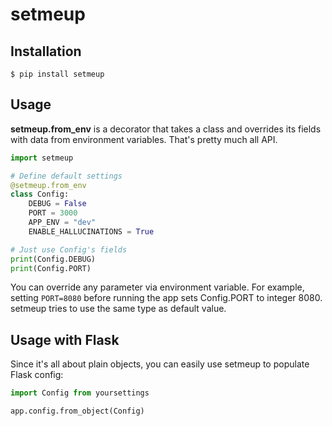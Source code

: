 # setmeup

## Installation

    $ pip install setmeup

## Usage

**setmeup.from_env** is a decorator that takes a class and overrides its fields with data from environment variables. That's pretty much all API.

```python
import setmeup

# Define default settings
@setmeup.from_env
class Config:
    DEBUG = False
    PORT = 3000
    APP_ENV = "dev"
    ENABLE_HALLUCINATIONS = True

# Just use Config's fields
print(Config.DEBUG)
print(Config.PORT)

```

You can override any parameter via environment variable.
For example, setting `PORT=8080` before running the app sets Config.PORT to integer 8080. setmeup tries to use the same type as default value.

## Usage with Flask

Since it's all about plain objects, you can easily use setmeup to populate Flask config:

```python
import Config from yoursettings

app.config.from_object(Config)
```
